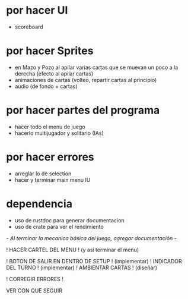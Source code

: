 # por hacer UI
- scoreboard

# por hacer Sprites
- en Mazo y Pozo al apilar varias cartas que se muevan un poco a la derecha (efecto al apilar cartas)
- animaciones de cartas (volteo, repartir cartas al principio)
- audio (de fondo + cartas)

# por hacer partes del programa
- hacer todo el menu de juego
- hacerlo multijugador y solitario (IAs)

# por hacer errores
- arreglar lo de selection
- hacer y terminar main menu IU

# dependencia
- uso de rustdoc para generar documentacion
- uso de crate para ver el rendimiento

_- Al terminar la mecanica básica del juego, agregar documentación -_

! HACER CARTEL DEL MENU ! (y asi terminar el menu)

! BOTON DE SALIR EN DENTRO DE SETUP ! (implementar)
! INDICADOR DEL TURNO ! (implementar)
! AMBIENTAR CARTAS ! (diseñar)

! CORREGIR ERRORES !

VER CON QUE SEGUIR